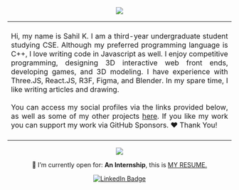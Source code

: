 <div align="center">

<a href="https://sahilk027-projects.vercel.app/" target="_blank"><img src="https://user-images.githubusercontent.com/104154041/220631290-2b6997dd-fae0-4457-878b-cde13bfc71cb.png" /></a>

<!-- <img src="https://github.com/hhpr98/hhpr98/blob/main/gif/barloading.gif"> -->
<table width="100px">
    <tbody>
        <tr align="justify">
		<td>
		<br>
		Hi, my name is Sahil K. I am a third-year undergraduate student studying CSE. Although my preferred programming language is C++, I love writing code in Javascript as well. I enjoy competitive programming, designing 3D interactive web front ends, developing games, and 3D modeling. I have experience with Three.JS, React.JS, R3F, Figma, and Blender. In my spare time, I like writing articles and drawing.		   <br><br>
		You can access my social profiles via the links provided below, as well as some of my other projects <a href="https://sahilk027-projects.vercel.app/">here</a>. If you like my work you can support my work via GitHub Sponsors. ❤ Thank You! 
		<br>
		<br>
		</td>
	 </tr>
    </tbody>
</table>
	
<!-- ![Top Langs](https://github-readme-stats.vercel.app/api/top-langs/?username=SahilK-027&theme=tokyonight) -->
	
<!-- <img src="https://github.com/hhpr98/hhpr98/blob/main/gif/barloading.gif"> -->
	
<span align="center">
<img src="https://readme-typing-svg.herokuapp.com?lines=Computer+Science+Engineering+Student;Exploring+and+Learning+New+Things&center=true&width=500&height=50">
</span>


🤔 I’m currently open for: <b>An Internship</b>, this is <a href="https://github.com/SahilK-027/Sahilk-027/files/10833279/resume.pdf" target="_blank">MY RESUME.</a>

<div id="badges" align="center">
  <a href="https://www.linkedin.com/in/sahil-kandhare-661b99226/"><img src="https://img.shields.io/badge/LinkedIn-blue?style=for-the-badge&logo=linkedin&logoColor=white" alt="LinkedIn Badge"/></a>
<!--   <a href = "https://twitter.com/Sahil_K_27" target ="_blank"><img src="https://img.shields.io/badge/Twitter-blue?style=for-the-badge&logo=twitter&logoColor=white" alt="Twitter Badge"/></a> -->
</div>

</div>
